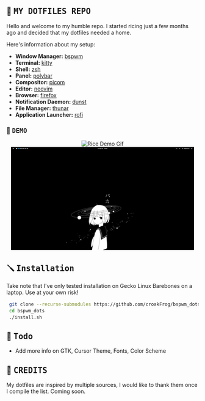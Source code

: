## 📕 <samp>MY DOTFILES REPO</samp>

Hello and welcome to my humble repo. I started ricing just a few months ago and decided that my dotfiles needed a home.

Here's information about my setup:

- **Window Manager:** [bspwm](https://github.com/baskerville/bspwm)
- **Terminal:** [kitty](https://github.com/kovidgoyal/kitty)
- **Shell:** [zsh](https://www.zsh.org/)
- **Panel:** [polybar](https://github.com/polybar/polybar)
- **Compositor:** [picom](https://github.com/yshui/picom)
- **Editor:** [neovim](https://github.com/neovim/neovim)
- **Browser:** [firefox](https://www.mozilla.org/en-US/firefox)
- **Notification Daemon:** [dunst](https://github.com/dunst-project/dunst)
- **File Manager:** [thunar](https://github.com/xfce-mirror/thunar)
- **Application Launcher:** [rofi](https://github.com/davatorium/rofi)

### 🌟 <samp>DEMO</samp>

<p align="center">
  <img src="git_assets/demo.gif" alt="Rice Demo Gif" width="480px">
  <img src="git_assets/demo_ss.png" alt="Rice Demo Screenshot" width="480px">
</p>

## 🪛 <samp>Installation</samp>

Take note that I've only tested installation on Gecko Linux Barebones on a laptop. Use at your own risk!

```sh
 git clone --recurse-submodules https://github.com/croakFrog/bspwm_dots.git
 cd bspwm_dots
 ./install.sh
```

## 🐧 <samp>Todo</samp>

- Add more info on GTK, Cursor Theme, Fonts, Color Scheme

## 🙌 <samp>CREDITS</samp>

My dotfiles are inspired by multiple sources, I would like to thank them once I compile the list. Coming soon.
